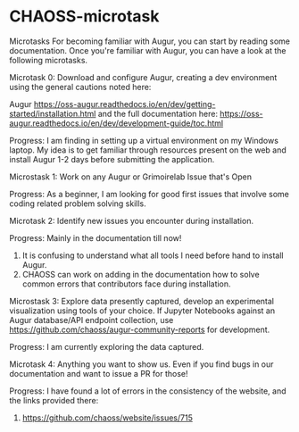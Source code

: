 # CHAOSS-microtask
Microtasks
For becoming familiar with Augur, you can start by reading some documentation. 
Once you're familiar with Augur, you can have a look at the following microtasks.

Microtask 0:
Download and configure Augur, creating a dev environment using the general cautions noted here:

Augur
https://oss-augur.readthedocs.io/en/dev/getting-started/installation.html and the full documentation here:
https://oss-augur.readthedocs.io/en/dev/development-guide/toc.html

Progress: I am finding in setting up a virtual environment on my Windows laptop. My idea is to get familiar through resources present on the web and install Augur 1-2 days before submitting the application. 

Microstask 1:
Work on any Augur or Grimoirelab Issue that's Open

Progress: As a beginner, I am looking for good first issues that involve some coding related problem solving skills. 

Microtask 2:
Identify new issues you encounter during installation.

Progress: Mainly in the documentation till now! 
1) It is confusing to understand what all tools I need before hand to install Augur. 
2) CHAOSS can work on adding in the documentation how to solve common errors that contributors face during installation. 

Microstask 3:
Explore data presently captured, develop an experimental visualization using tools of your choice. If Jupyter Notebooks against an Augur database/API endpoint collection, use https://github.com/chaoss/augur-community-reports for development.

Progress: I am currently exploring the data captured. 

Microtask 4:
Anything you want to show us. Even if you find bugs in our documentation and want to issue a PR for those!

Progress: I have found a lot of errors in the consistency of the website, and the links provided there: 
1) https://github.com/chaoss/website/issues/715
